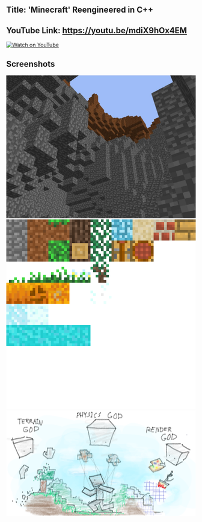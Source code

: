 ## Title: 'Minecraft' Reengineered in C++

## YouTube Link: https://youtu.be/mdiX9hOx4EM
[![Watch on YouTube](https://i1.ytimg.com/vi/H6CSRfh5ud8/hqdefault.jpg)](http://www.youtube.com/watch?v=H6CSRfh5ud8Y "CS5310 Final Project")

  ## Screenshots
<img src="./media/cave.jpg">
<img src="./media/textures.png">
<img src="./media/gods.png">
